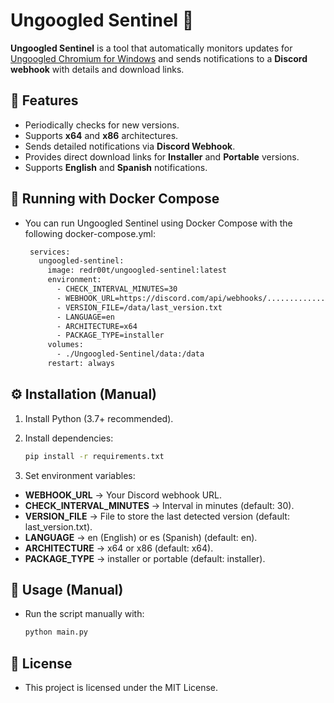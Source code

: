 # Ungoogled Sentinel 🚀

**Ungoogled Sentinel** is a tool that automatically monitors updates for [Ungoogled Chromium for Windows](https://github.com/ungoogled-software/ungoogled-chromium-windows) and sends notifications to a **Discord webhook** with details and download links.

## 📌 Features
- Periodically checks for new versions.
- Supports **x64** and **x86** architectures.
- Sends detailed notifications via **Discord Webhook**.
- Provides direct download links for **Installer** and **Portable** versions.
- Supports **English** and **Spanish** notifications.

## 🐳 Running with Docker Compose

- You can run Ungoogled Sentinel using Docker Compose with the following docker-compose.yml:

   ```sh
	services:
	  ungoogled-sentinel:
		image: redr00t/ungoogled-sentinel:latest
		environment:
		  - CHECK_INTERVAL_MINUTES=30
		  - WEBHOOK_URL=https://discord.com/api/webhooks/..............
		  - VERSION_FILE=/data/last_version.txt
		  - LANGUAGE=en
		  - ARCHITECTURE=x64
		  - PACKAGE_TYPE=installer
		volumes:
		  - ./Ungoogled-Sentinel/data:/data
		restart: always
   ```

## ⚙️ Installation (Manual)
1. Install Python (3.7+ recommended).
2. Install dependencies:
   ```sh
   pip install -r requirements.txt
   ```

3. Set environment variables:
- **WEBHOOK_URL** → Your Discord webhook URL.
- **CHECK_INTERVAL_MINUTES** → Interval in minutes (default: 30).
- **VERSION_FILE** → File to store the last detected version (default: last_version.txt).
- **LANGUAGE** → en (English) or es (Spanish) (default: en).
- **ARCHITECTURE** → x64 or x86 (default: x64).
- **PACKAGE_TYPE** → installer or portable (default: installer).

## 🚀 Usage (Manual)

- Run the script manually with:
   ```sh
   python main.py
   ```

## 📜 License
- This project is licensed under the MIT License.